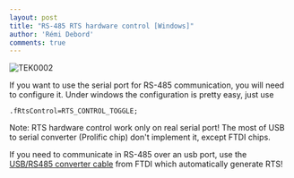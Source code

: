 ```yaml
---
layout: post
title: "RS-485 RTS hardware control [Windows]"
author: 'Rémi Debord'
comments: true
---
```

![TEK0002](../../../uploads/TEK0002.jpg)

If you want to use the serial port for RS-485 communication, you will need to configure it. Under windows the configuration is pretty easy, just use
```
.fRtsControl=RTS_CONTROL_TOGGLE;
```
Note: RTS hardware control work only on real serial port! The most of USB to serial converter (Prolific chip) don't implement it, except FTDI chips.

If you need to communicate in RS-485 over an usb port, use the [USB/RS485 converter cable](http://www.ftdichip.com/Products/Cables/USBRS485.htm) from FTDI which automatically generate RTS!